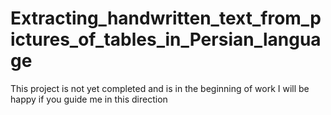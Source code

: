 # Extracting_handwritten_text_from_pictures_of_tables_in_Persian_language
This project is not yet completed and is in the beginning of work
I will be happy if you guide me in this direction